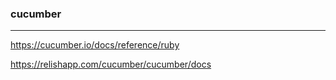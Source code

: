 
### cucumber
---

https://cucumber.io/docs/reference/ruby

https://relishapp.com/cucumber/cucumber/docs



